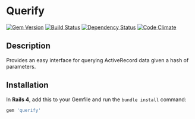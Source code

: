 # Querify

[![Gem Version](https://badge.fury.io/rb/querify.svg)](https://badge.fury.io/rb/querify) [![Build Status](https://circleci.com/gh/spidrtech/querify.svg?style=shield&circle-token=84665c6b0000f220b541376274d2b2b90efa725d)](https://circleci.com/gh/spidrtech/querify) [![Dependency Status](https://gemnasium.com/spidrtech/querify.svg)](https://gemnasium.com/spidrtech/querify) [![Code Climate](https://codeclimate.com/github/spidrtech/querify/badges/gpa.svg)](https://codeclimate.com/github/spidrtech/querify)

## Description

Provides an easy interface for querying ActiveRecord data given a hash of parameters.

## Installation

In **Rails 4**, add this to your Gemfile and run the `bundle install` command:

```ruby
gem 'querify'
```
